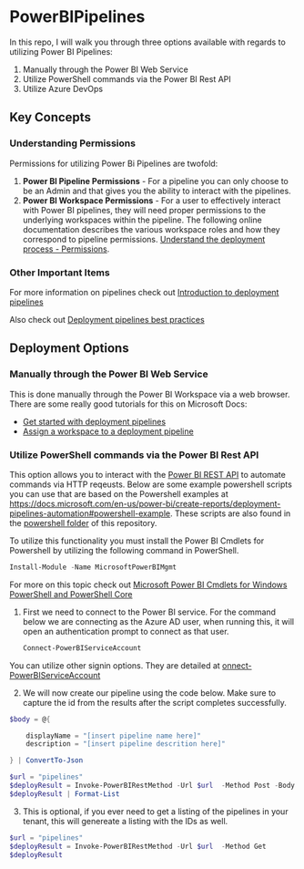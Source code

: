 # PowerBIPipelines
In this repo, I will walk you through three options available with regards to utilizing Power BI Pipelines:
1. Manually through the Power BI Web Service
2. Utilize PowerShell commands via the Power BI Rest API
3. Utilize Azure DevOps

## Key Concepts

### Understanding Permissions

Permissions for utilizing Power Bi Pipelines are twofold:
1. <B>Power BI Pipeline Permissions</B> - For a pipeline you can only choose to be an Admin and that gives you the ability to interact with the pipelines.
2. <B>Power BI Workspace Permissions</B> - For a user to effectively interact with Power BI pipelines, they will need proper permissions to the underlying workspaces within the pipeline.  The following online documentation describes the various workspace roles and how they correspond to pipeline permissions. [Understand the deployment process - Permissions](https://docs.microsoft.com/en-us/power-bi/create-reports/deployment-pipelines-process?WT.mc_id=access_pane#permissions).

### Other Important Items

For more information on pipelines check out [Introduction to deployment pipelines](https://docs.microsoft.com/en-us/power-bi/create-reports/deployment-pipelines-overview)

Also check out [Deployment pipelines best practices](https://docs.microsoft.com/en-us/power-bi/create-reports/deployment-pipelines-best-practices)

## Deployment Options

### Manually through the Power BI Web Service

This is done manually through the Power BI Workspace via a web browser.  There are some really good tutorials for this on Microsoft Docs:
- [Get started with deployment pipelines](https://docs.microsoft.com/en-us/power-bi/create-reports/deployment-pipelines-get-started)
- [Assign a workspace to a deployment pipeline](https://docs.microsoft.com/en-us/power-bi/create-reports/deployment-pipelines-assign)

###  Utilize PowerShell commands via the Power BI Rest API

This option allows you to interact with the [Power BI REST API](https://docs.microsoft.com/en-us/rest/api/power-bi/) to automate commands via HTTP reqeusts. Below are some example powershell scripts you can use that are based on the Powershell examples at https://docs.microsoft.com/en-us/power-bi/create-reports/deployment-pipelines-automation#powershell-example.  These scripts are also found in the [powershell folder](./powershell) of this repository.

To utilize this functionality you must install the Power BI Cmdlets for Powershell by utilizing the following command in PowerShell.

```powershell
Install-Module -Name MicrosoftPowerBIMgmt
```

For more on this topic check out [Microsoft Power BI Cmdlets for Windows PowerShell and PowerShell Core](https://docs.microsoft.com/en-us/powershell/power-bi/overview?view=powerbi-ps)

1. First we need to connect to the Power BI service.  For the command below we are connecting as the Azure AD user, when running this, it will open an authentication prompt to connect as that user.
    ```powershell
    Connect-PowerBIServiceAccount
    ```
You can utilize other signin options.  They are detailed at [onnect-PowerBIServiceAccount](https://docs.microsoft.com/en-us/powershell/module/microsoftpowerbimgmt.profile/connect-powerbiserviceaccount?view=powerbi-ps)

2. We will now create our pipeline using the code below.  Make sure to capture the id from the results after the script completes successfully.
```powershell
$body = @{ 

    displayName = "[insert pipeline name here]"
    description = "[insert pipeline descrition here]"

} | ConvertTo-Json

$url = "pipelines" 
$deployResult = Invoke-PowerBIRestMethod -Url $url  -Method Post -Body $body | ConvertFrom-Json
$deployResult | Format-List
```

3. This is optional, if you ever need to get a listing of the pipelines in your tenant, this will genereate a listing with the IDs as well.
```powershell
$url = "pipelines" 
$deployResult = Invoke-PowerBIRestMethod -Url $url  -Method Get 
$deployResult 
```